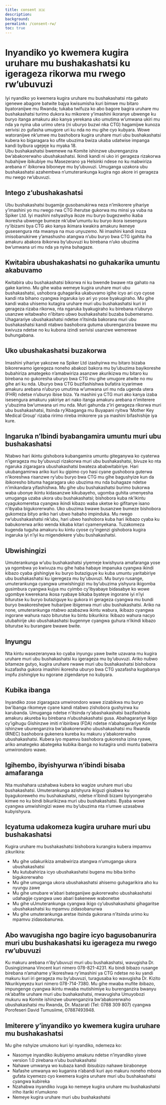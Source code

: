 ```yaml
---
title: consent 🇷🇼
description: 
background: 
permalink: /consent-rw/
toc: true
---
```

# Inyandiko yo kwemera kugira uruhare mu bushakashatsi ku igerageza rikorwa mu rwego rw’ubuvuzi

Iyi nyandiko yo kwemera kugira uruhare mu bushakashatsi nta gahato igenewe abagore batwite bajya kwisumisha kuri bimwe mu bitaro byatoranijwe mu Rwanda; tukaba twifuza ko abo bagore bagira uruhare mu bushakashatsi turimo dukora ku mikorere y’imashini ikoranye ubwenge ku buryo itanga amakuru ako kanya yerekana uko umutima w’umwana ukiri mu nda ya nyina uba urimo utera (ni uburyo buzwi nka CTG) hagamijwe kunoza serivisi zo gufasha umugore uri ku nda no mu gihe cyo kubyara.
Wowe watoranijwe nk’umwe mu bashobora kugira uruhare muri ubu bushakashatsi kubera ko bigaragara ko ufite ubuzima bwiza ukaba udatwise impanga kandi byibura ugejeje ku myaka 18.  
Ubu bushakashatsi bwemewe na Komite ishinzwe uburenganzira bw’abakorerwaho ubushakashatsi. Ikindi kandi ni uko iri gerageza rizakorwa hubahijwe ibikubiye mu Masezerano ya Helsinki ndese no ku mabwiriza arebana n’ ibikorwa biboneye mu by’ubuvuzi. Umuganga uzakora ubu bushakashatsi azahembwa n’umuterankunga kugira ngo akore iri gerageza mu rwego rw’ubuvuzi. 

## Intego z’ubushakashatsi
Ubu bushakashatsi bugamije gusobanukirwa neza n’imikorere yihariye y’imashini yo mu rwego rwa CTG iherutse gukorwa mu minsi ya vuba na Spiker Ltd. Iyi mashini nshyashya ikoze mu buryo bugezweho ikaba ikoresha ubwenge bumeze nk’ubw’umuntu ku buryo ikora isesengura ry’ibizami bya CTG ako kanya ikimara kwakira amakuru ikeneye gusesengura nta mwanya na muo unyuzemo. Ni imashini kandi inoza imisobanukirwe y’amashusho atangwa n’ubu buryo bwa CTG igahita iha amakuru abakora ibikorwa by’ubuvuzi ku birebana n’uko ubuzima bw’umwana uri mu nda ya nyina buhagaze.

## Kwitabira ubushakashatsi no guhakarika umuntu akabuvamo 
Kwitabira ubu bushakashatsi bikorwa ni ku bwende bwawe nta gahato na gake karimo. Mu gihe waba wemeye kugira uruhare muri ubu bushakashatsi, ushobora guhagarika ukabuvamo igihe icyo ari cyo cyose kandi nta bihano cyangwa ingaruka iyo ari yo yose byakugiraho. Mu gihe kandi waba uhisemo kutagira uruhare muri ubu bushakashatsi kuri iri gerageza rizaba rikorwa, nta ngaruka byakugiraho ku birebana n’uburyo usanzwe witabwaho n’ibitaro ubwo bushakashatsi buzaba bubemeramo.  Uhagarariye ubushakashatsi ndetse n’itsinda bakorana muri ubu bushakashatsi kandi ntabwo bashobora gutuma uburenganzira bwawe mu kwivuza ndetse no ku kubona izindi serivisi usanzwe wemerewe buhungabana. 

## Uko ubushakashatsi buzakorwa 
Imashini yihariye yakozwe na Spiker Ltd izashyirwa mu bitaro bizaba bikorerwamo igeregeza noneho abakozi bakora mu by’ubuzima bayikoreshe bubahiriza amategeko n’amabwiriza asanzwe akurikizwa mu bitaro ku birebana no gukoresha uburyo bwa CTG mu gihe umugore atwite no mu gihe ari ku nda. Uburyo bwa CTG buzifashishwa bufatira icyarimwe amakuru arebana n’uburyo umutima w’umwana uri mu nda ugenda utera (FHR) ndetse n’uburyo ibise biza. Ya mashini ya CTG muri ako kanya izaba isesengura amakuru yakiriye ari nako itanga amakuru arebana n’imiterere y’ubuzima bw’umwana uri mu nda. Muri gahunda z’iri gerageza rikorwa muri ubu bushakashatsi, Itsinda ry’Abaganga mu Buyapani ryitwa ‘Mother Key Medical Group’ rizaba ririmo rireba imikorere ya ya mashini bifashishije iya kure. 

## Ingaruka n’Ibindi byabangamira umuntu muri ubu bushakashatsi 
Ntabwo hari ikintu gishobora kubangamira umuntu giteganywa ko cyaterwa n’igerageza mu by’ubuvuzi rizakorwa muri ubu bushakashatsi, bivuze ko nta ngaruka zigaragara ubushakashatsi bwateza ababwitabiriye. Hari ukubangamirwa ariko kuri ku gipimo cyo hasi cyane gushobora guterwa n’ikoreshwa risanzwe ry’ubu buryo bwa CTG mu gihe bagushyize kun da ibikoresho bituma hagaragara uko ubuzima mu nda buhagaze ndetse n’imikandara yifashishwa. 
Mu gihe ubu bushakashatsi burimo bukorwa waba ubonye ikintu kidasanzwe kikubayeho, ugomba guhita umenyesha umuganga uzaba ukora ubu bushakashatsi; bishobora kuba nk’ikintu cyagukomeretsa cyangwa ikindi kibazo waba uketse ko gifitanye isano n’ibyaba bigukorerwaho. Uko ubuzima bwawe busanzwe bumeze bishobora gukomeza bityo ariko hari ubwo habaho impinduka. Mu rwego rw’ubushakashatsi nk’ubu, hari ubwo hashobora kuba hari ikibazo cyaba ku babukorerwa ariko wenda kikaba kitari cyamenyekana. Tuzakomeza kugenda tuguha amakuru ku kintu cyose cy’ingenzi gishobora kugira ingaruka iyi n’iyi ku migendekere y’ubu bushakashatsi.  

## Ubwishingizi  
Umuterankunga w’ubu bushakashatsi yiyemeje kwishyura amafaranga yose ya ngombwa yo kwivuza mu gihe haba habaye impanuka cyangwa ikindi kibazo cyaba gishingiye ku buryo butaziguye ku kuba umuntu yaritabiriye ubu bushakashatsi ku igeregeza mu by’ubuvuzi. Mu buryo rusange, umuterankunga cyangwa umwishingizi mu by’ubuzima yishyura ikigomba gusimbura cyangwa kujya mu cyimbo cy’ibyabaye bidasabye ko wowe ugombye kwerekana ikosa ryabaye bikaba byateye ingorane iyi n’iyi biturutse ku buryo butaziguye ku gukora iri gerageza cyangwa mu bundi buryo bwakoreshejwe hubarijwe ibigenwa muri ubu bushakashatsi. Ariko na none, umuterankunga ntabwo azabazwa ikintu wabura, ikibazo cyangwa ingorane wahura nazo biturutse ku bintu bikurikira: Ikibazo wahura nacyo utubahirije uko ubushakashatsi bugennye cyangwa guhura n’ikindi kibazo biturutse ku burangare bwawe bwite.  

## Inyungu 
Nta kintu wasezeranywa ko cyaba inyungu yawe bwite uzavana mu kugira uruhare muri ubu bushakashatsi ku igerageza mu by’ubuvuzi.  Ariko nubwo bitameze gutyo, kugira uruhare rwawe muri ubu bushakashatsi bishobora kuzafasha gukora imashini ikoresha uburyo bwa CTG yazafasha kugabanya impfu zishingiye ku ngorane zigendanye no kubyara. 

## Kubika ibanga
Inyandiko zose zigaragaza umwirondoro wawe zizabikwa mu buryo bw’ibanga rikomeye cyane kandi ntabwo zishobora gushyirwa ku karubanda. Umuganga ndetse n’itsinda ry’abashakashatsi bazifashisha amakuru akureba ku birebana n’ubushakashatsi gusa. 
Abahagarariye Ikigo cy’igihugu Gishinzwe imiti n’ibiribwa (FDA) ndetse n’abahagarariye Komite ishinzwe uburenganzira bw’abakorerwaho ubushakashatsi mu Rwanda (RNEC) bashobora gukenera kureba ku makuru y’abakorerwaho ubushakashatsi. Kubera iyo mpamvu bashobora gukoresha izina ryawe, ariko amategeko abategeka kubika ibanga no kutagira undi muntu babwira umwirondoro wawe.

## Igihembo, ibyishyurwa n’ibindi bisaba amafaranga 
Nta mushahara uzahabwa kubera ko wagize uruhare muri ubu bushakashatsi. Umuterankunga azishyura ikiguzi gisabwa ku byagukoreweho mu bushakashatsi, ndetse n’ibindi bizami byiyongeraho kimwe no ku bindi bikurikizwa muri ubu bushakashatsi. Byaba wowe cyangwa umwishingizi wawe mu by’ubuzima nta n’umwe uzasabwa kubyishyura. 

## Icyatuma udakomeza kugira uruhare muri ubu bushakashatsi 
Kugira uruhare mu bushakashatsi bishobora kurangira kubera impamvu zikurikira: 
- Mu gihe udakurikiza amabwiriza atangwa n’umuganga ukora ubushakashatsi 
- Mu kutubahiriza icyo ubushakashatsi bugena mu biba biriho bigukorerwaho
- Mu gihe umuganga ukora ubushakashatsi ahisemo guhagarikira aho ku nyungu zawe 
- Mu gihe umubare w’abari bateganijwe gukorerwaho ubushakashatsi udahagije cyangwa uwo abari bakenewe wabonetse
- Mu gihe uUmuterankunga cyangwa ikigo cy’ubushakashatsi gihagaritse ubushakashatsi ku mpamvu zidasobanurwa 
- Mu gihe umuterankunga aretse itsinda gukorana n’itsinda urimo ku mpamvu zidasobanurwa. 

## Abo wavugisha ngo bagire icyo bagusobanurira muri ubu bushakashatsi ku igerageza mu rwego rw’ubuvuzi 
Ku makuru arebana n’iby’ubuvuzi muri ubu bushakashatsi, wavugisha Dr. Dusingizimana Vincent kuri nimero 078-821-4231. Ku bindi bibazo rusange birebana n’amahame y’ikoreshwa ry’imashini ya CTG ndetse no ku yandi makuru kuri iri gerageza mu by’ubuvuzi, turagusaba ko wavugisha Dr. Kizito Nkurikiyeyezu kuri nimero 078-714-7380. 
Mu gihe mwaba mufite ibibazo, impungenge cyangwa ikintu mwaba mutishimiye ku burenganzira bwanyu nk’abafite uruhare muri ubu bushakashatsi, mwavugisha Umuyobozi mukuru wa Komite ishinzwe uburenganzira bw’abakorerwaho ubushakashatsi mu Rwanda, Dr. Mazarati (Tel: 0788 309 807) cyangwa Porofeseri David Tumusiime, 07887493948.

## Imiterere y’inyandiko yo kwemera kugira uruhare mu bushakashatsi  
Mu gihe nshyize umukono kuri iyi nyandiko, ndemeza ko: 
- Nasomye inyandiko ikubiyemo amakuru ndetse n’inyandiko yiswe version 1.0 zirebana n’ubu bushakashatsi
- Nahawe umwanya wo kubaza kandi ibisubizo nahawe biraboneye
- Nafashe umwanya wo kuganira n’abandi kuri ayo makuru noneho mbona gufata icyemezo cyo kwemera kugira uruhare muri ubu bushakashatsi cyangwa kubireka 
- Nzahabwa inyandiko ivuga ko nemeye kugira uruhare mu bushakashatsi iriho itariki n’umukono 
- Nemeye kugira uruhare muri ubu bushakashatsi 
   